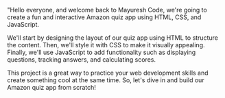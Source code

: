 "Hello everyone, and welcome back to Mayuresh Code, we're going to create a fun and interactive Amazon quiz app using HTML, CSS, and JavaScript.

We'll start by designing the layout of our quiz app using HTML to structure the content. Then, we'll style it with CSS to make it visually appealing. Finally, we'll use JavaScript to add functionality such as displaying questions, tracking answers, and calculating scores.

This project is a great way to practice your web development skills and create something cool at the same time. So, let's dive in and build our Amazon quiz app from scratch!
